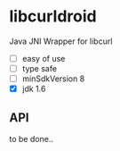 libcurldroid
=============

Java JNI Wrapper for libcurl

* [ ] easy of use
* [ ] type safe
* [ ] minSdkVersion 8
* [x] jdk 1.6

API
----

to be done..